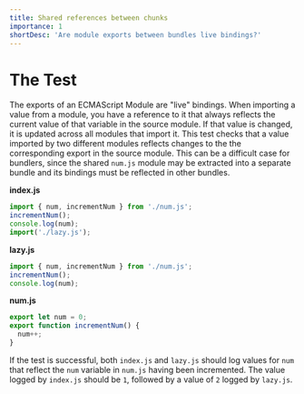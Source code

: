```yaml
---
title: Shared references between chunks
importance: 1
shortDesc: 'Are module exports between bundles live bindings?'
---
```


# The Test

The exports of an ECMAScript Module are "live" bindings. When importing a value from a module, you have a reference to it that always reflects the current value of that variable in the source module. If that value is changed, it is updated across all modules that import it. This test checks that a value imported by two different modules reflects changes to the the corresponding export in the source module. This can be a difficult case for bundlers, since the shared `num.js` module may be extracted into a separate bundle and its bindings must be reflected in other bundles.

**index.js**

```js
import { num, incrementNum } from './num.js';
incrementNum();
console.log(num);
import('./lazy.js');
```

**lazy.js**

```js
import { num, incrementNum } from './num.js';
incrementNum();
console.log(num);
```

**num.js**

```js
export let num = 0;
export function incrementNum() {
  num++;
}
```

If the test is successful, both `index.js` and `lazy.js` should log values for `num` that reflect the `num` variable in `num.js` having been incremented. The value logged by `index.js` should be `1`, followed by a value of `2` logged by `lazy.js`.
